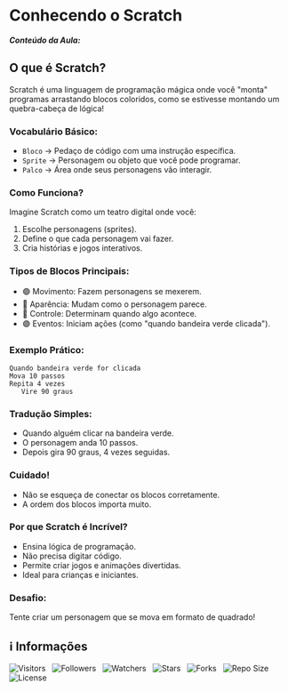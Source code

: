 <!-- Título -->
# Conhecendo o Scratch

***Conteúdo da Aula:***

## O que é Scratch?

Scratch é uma linguagem de programação mágica onde você "monta" programas arrastando blocos coloridos, como se estivesse montando um quebra-cabeça de lógica!

### Vocabulário Básico:

* `Bloco` &#8594; Pedaço de código com uma instrução específica.
* `Sprite` &#8594; Personagem ou objeto que você pode programar.
* `Palco` &#8594; Área onde seus personagens vão interagir.

### Como Funciona?

Imagine Scratch como um teatro digital onde você:

1. Escolhe personagens (sprites).
2. Define o que cada personagem vai fazer.
3. Cria histórias e jogos interativos.

### Tipos de Blocos Principais:

* 🟢 Movimento: Fazem personagens se mexerem.
* 🔵 Aparência: Mudam como o personagem parece.
* 🔴 Controle: Determinam quando algo acontece.
* 🟣 Eventos: Iniciam ações (como "quando bandeira verde clicada").

### Exemplo Prático:

```scratch
Quando bandeira verde for clicada
Mova 10 passos
Repita 4 vezes
   Vire 90 graus
```

### Tradução Simples:

* Quando alguém clicar na bandeira verde.
* O personagem anda 10 passos.
* Depois gira 90 graus, 4 vezes seguidas.

### Cuidado!

* Não se esqueça de conectar os blocos corretamente.
* A ordem dos blocos importa muito.

### Por que Scratch é Incrível?

* Ensina lógica de programação.
* Não precisa digitar código.
* Permite criar jogos e animações divertidas.
* Ideal para crianças e iniciantes.

### Desafio:

Tente criar um personagem que se mova em formato de quadrado!

<!-- Informações -->
## &#8505; Informações

![Visitors](https://api.visitorbadge.io/api/visitors?path=Devsgeeknerd%2Fcla-con-scr-var-con-tip-dad-log-par-pro-com-fun&label=Visitantes&labelColor=%23700070&labelStyle=none&countColor=%23000fff&style=plastic&color=%23ffffff "Total de Visitantes")
&nbsp;
![Followers](https://img.shields.io/github/followers/Devsgeeknerd?style=p&label=Seguidores&labelColor=800080&color=000fff "Total de Seguidores")
&nbsp;
![Watchers](https://img.shields.io/github/watchers/Devsgeeknerd/cla-con-scr-var-con-tip-dad-log-par-pro-com-fun?style=p&label=Observadores&labelColor=800080&color=000fff "Total de Observadores")
&nbsp;
![Stars](https://img.shields.io/github/stars/Devsgeeknerd/cla-con-scr-var-con-tip-dad-log-par-pro-com-fun?style=p&label=Estrelas&labelColor=800080&color=000fff "Total de Estrelas")
&nbsp;
![Forks](https://img.shields.io/github/forks/Devsgeeknerd/cla-con-scr-var-con-tip-dad-log-par-pro-com-fun?style=p&label=Bifurcações&labelColor=800080&color=000fff "Total de Bifurcações")
&nbsp;
![Repo Size](https://img.shields.io/github/repo-size/Devsgeeknerd/cla-con-scr-var-con-tip-dad-log-par-pro-com-fun?style=p&label=Tamanho&labelColor=800080&color=000fff "Tamanho do Repositório")
&nbsp;
![License](https://img.shields.io/github/license/Devsgeeknerd/cla-con-scr-var-con-tip-dad-log-par-pro-com-fun?style=p&label=Licença&labelColor=800080&color=000fff "Licença do Repositório")
